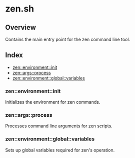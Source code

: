 # zen.sh

## Overview

Contains the main entry point for the zen command line tool.

## Index

* [zen::environment::init](#zenenvironmentinit)
* [zen::args::process](#zenargsprocess)
* [zen::environment::global::variables](#zenenvironmentglobalvariables)

### zen::environment::init

Initializes the environment for zen commands.

### zen::args::process

Processes command line arguments for zen scripts.

### zen::environment::global::variables

Sets up global variables required for zen's operation.

